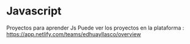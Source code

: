 # Javascript
Proyectos para aprender Js
Puede ver los proyectos en la plataforma :
https://app.netlify.com/teams/edhuayllasco/overview
